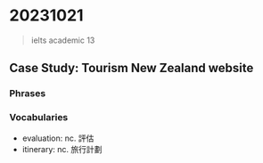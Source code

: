 # 20231021

> ielts academic 13

## Case Study: Tourism New Zealand website

### Phrases

### Vocabularies

- evaluation: nc. 評估
- itinerary: nc. 旅行計劃